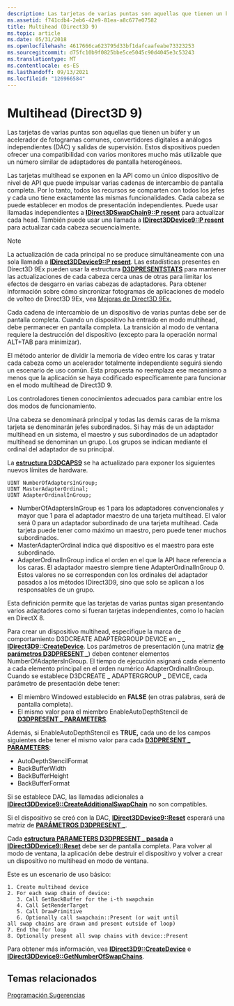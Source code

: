 ```yaml
---
description: Las tarjetas de varias puntas son aquellas que tienen un búfer y un acelerador de fotogramas comunes, convertidores digitales a análogos independientes (DAC) y salidas de supervisión.
ms.assetid: f741cdb4-2eb6-42e9-81ea-a8c677e07582
title: Multihead (Direct3D 9)
ms.topic: article
ms.date: 05/31/2018
ms.openlocfilehash: 4617666ca623795d33bf1dafcaafeabe73323253
ms.sourcegitcommit: d75fc10b9f0825bbe5ce5045c90d4045e3c53243
ms.translationtype: MT
ms.contentlocale: es-ES
ms.lasthandoff: 09/13/2021
ms.locfileid: "126966584"
---
```

# <a name="multihead-direct3d-9"></a>Multihead (Direct3D 9)

Las tarjetas de varias puntas son aquellas que tienen un búfer y un acelerador de fotogramas comunes, convertidores digitales a análogos independientes (DAC) y salidas de supervisión. Estos dispositivos pueden ofrecer una compatibilidad con varios monitores mucho más utilizable que un número similar de adaptadores de pantalla heterogéneos.

Las tarjetas multihead se exponen en la API como un único dispositivo de nivel de API que puede impulsar varias cadenas de intercambio de pantalla completa. Por lo tanto, todos los recursos se comparten con todos los jefes y cada uno tiene exactamente las mismas funcionalidades. Cada cabeza se puede establecer en modos de presentación independientes. Puede usar llamadas independientes a [**IDirect3DSwapChain9::P resent**](/windows/desktop/api) para actualizar cada head. También puede usar una llamada a [**IDirect3DDevice9::P resent**](/windows/win32/api/d3d9helper/nf-d3d9helper-idirect3ddevice9-present) para actualizar cada cabeza secuencialmente.

> [!Note]  
> La actualización de cada principal no se produce simultáneamente con una sola llamada a [**IDirect3DDevice9::P resent**](/windows/win32/api/d3d9helper/nf-d3d9helper-idirect3ddevice9-present). Las estadísticas presentes en Direct3D 9Ex pueden usar la estructura [**D3DPRESENTSTATS**](d3dpresentstats.md) para mantener las actualizaciones de cada cabeza cerca unas de otras para limitar los efectos de desgarro en varias cabezas de adaptadores. Para obtener información sobre cómo sincronizar fotogramas de aplicaciones de modelo de volteo de Direct3D 9Ex, vea [Mejoras de Direct3D 9Ex.](../direct3darticles/direct3d-9ex-improvements.md)

 

Cada cadena de intercambio de un dispositivo de varias puntas debe ser de pantalla completa. Cuando un dispositivo ha entrado en modo multihead, debe permanecer en pantalla completa. La transición al modo de ventana requiere la destrucción del dispositivo (excepto para la operación normal ALT+TAB para minimizar).

El método anterior de dividir la memoria de vídeo entre los caras y tratar cada cabeza como un acelerador totalmente independiente seguirá siendo un escenario de uso común. Esta propuesta no reemplaza ese mecanismo a menos que la aplicación se haya codificado específicamente para funcionar en el modo multihead de Direct3D 9.

Los controladores tienen conocimientos adecuados para cambiar entre los dos modos de funcionamiento.

Una cabeza se denominará principal y todas las demás caras de la misma tarjeta se denominarán jefes subordinados. Si hay más de un adaptador multihead en un sistema, el maestro y sus subordinados de un adaptador multihead se denominan un grupo. Los grupos se indican mediante el ordinal del adaptador de su principal.

La [**estructura D3DCAPS9**](/windows/desktop/api/D3D9Caps/ns-d3d9caps-d3dcaps9) se ha actualizado para exponer los siguientes nuevos límites de hardware.


```
UINT NumberOfAdaptersInGroup; 
UINT MasterAdapterOrdinal; 
UINT AdapterOrdinalInGroup;
```



-   NumberOfAdaptersInGroup es 1 para los adaptadores convencionales y mayor que 1 para el adaptador maestro de una tarjeta multihead. El valor será 0 para un adaptador subordinado de una tarjeta multihead. Cada tarjeta puede tener como máximo un maestro, pero puede tener muchos subordinados.
-   MasterAdapterOrdinal indica qué dispositivo es el maestro para este subordinado.
-   AdapterOrdinalInGroup indica el orden en el que la API hace referencia a los caras. El adaptador maestro siempre tiene AdapterOrdinalInGroup 0. Estos valores no se corresponden con los ordinales del adaptador pasados a los métodos IDirect3D9, sino que solo se aplican a los responsables de un grupo.

Esta definición permite que las tarjetas de varias puntas sigan presentando varios adaptadores como si fueran tarjetas independientes, como lo hacían en DirectX 8.

Para crear un dispositivo multihead, especifique la marca de comportamiento D3DCREATE ADAPTERGROUP DEVICE en \_ \_ [**IDirect3D9::CreateDevice**](/windows/desktop/api). Los parámetros de presentación (una matriz [**de parámetros D3DPRESENT \_**](d3dpresent-parameters.md)) deben contener elementos NumberOfAdaptersInGroup. El tiempo de ejecución asignará cada elemento a cada elemento principal en el orden numérico AdapterOrdinalInGroup. Cuando se establece D3DCREATE \_ ADAPTERGROUP \_ DEVICE, cada parámetro de presentación debe tener:

-   El miembro Windowed establecido en **FALSE** (en otras palabras, será de pantalla completa).
-   El mismo valor para el miembro EnableAutoDepthStencil de [**D3DPRESENT \_ PARAMETERS**](d3dpresent-parameters.md).

Además, si EnableAutoDepthStencil es **TRUE,** cada uno de los campos siguientes debe tener el mismo valor para cada [**D3DPRESENT \_ PARAMETERS**](d3dpresent-parameters.md):

-   AutoDepthStencilFormat
-   BackBufferWidth
-   BackBufferHeight
-   BackBufferFormat

Si se establece DAC, las llamadas adicionales a [**IDirect3DDevice9::CreateAdditionalSwapChain**](/windows/win32/api/d3d9helper/nf-d3d9helper-idirect3ddevice9-createadditionalswapchain) no son compatibles.

Si el dispositivo se creó con la DAC, [**IDirect3DDevice9::Reset**](/windows/win32/api/d3d9helper/nf-d3d9helper-idirect3ddevice9-reset) esperará una matriz de [**PARÁMETROS D3DPRESENT \_**](d3dpresent-parameters.md).

Cada [**estructura PARAMETERS D3DPRESENT \_ pasada**](d3dpresent-parameters.md) a [**IDirect3DDevice9::Reset**](/windows/win32/api/d3d9helper/nf-d3d9helper-idirect3ddevice9-reset) debe ser de pantalla completa. Para volver al modo de ventana, la aplicación debe destruir el dispositivo y volver a crear un dispositivo no multihead en modo de ventana.

Este es un escenario de uso básico:


```
1. Create multihead device 
2. For each swap chain of device:
   3. Call GetBackBuffer for the i-th swapchain
   4. Call SetRenderTarget 
   5. Call DrawPrimitive 
   6. Optionally call swapchain::Present (or wait until 
all swap chains are drawn and present outside of loop)
7. End the for loop
8. Optionally present all swap chains with device::Present
```



Para obtener más información, vea [**IDirect3D9::CreateDevice**](/windows/desktop/api) e [**IDirect3DDevice9::GetNumberOfSwapChains**](/windows/win32/api/d3d9helper/nf-d3d9helper-idirect3ddevice9-getnumberofswapchains).

## <a name="related-topics"></a>Temas relacionados

<dl> <dt>

[Programación Sugerencias](programming-tips.md)
</dt> </dl>

 

 
